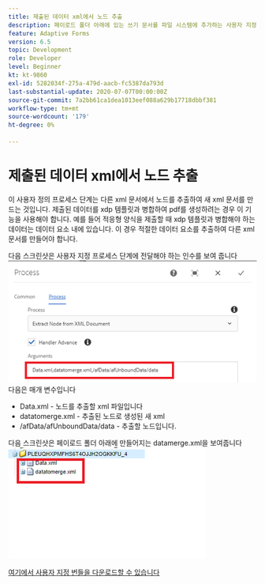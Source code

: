 ```yaml
---
title: 제출된 데이터 xml에서 노드 추출
description: 페이로드 폴더 아래에 있는 쓰기 문서를 파일 시스템에 추가하는 사용자 지정 프로세스 단계
feature: Adaptive Forms
version: 6.5
topic: Development
role: Developer
level: Beginner
kt: kt-9860
exl-id: 5282034f-275a-479d-aacb-fc5387da793d
last-substantial-update: 2020-07-07T00:00:00Z
source-git-commit: 7a2bb61ca1dea1013eef088a629b17718dbbf381
workflow-type: tm+mt
source-wordcount: '179'
ht-degree: 0%

---
```


# 제출된 데이터 xml에서 노드 추출

이 사용자 정의 프로세스 단계는 다른 xml 문서에서 노드를 추출하여 새 xml 문서를 만드는 것입니다. 제출된 데이터를 xdp 템플릿과 병합하여 pdf를 생성하려는 경우 이 기능을 사용해야 합니다. 예를 들어 적응형 양식을 제출할 때 xdp 템플릿과 병합해야 하는 데이터는 데이터 요소 내에 있습니다. 이 경우 적절한 데이터 요소를 추출하여 다른 xml 문서를 만들어야 합니다.

다음 스크린샷은 사용자 지정 프로세스 단계에 전달해야 하는 인수를 보여 줍니다
![프로세스 단계](assets/create-xml-process-step.png)
다음은 매개 변수입니다
* Data.xml - 노드를 추출할 xml 파일입니다
* datatomerge.xml - 추출된 노드로 생성된 새 xml
* /afData/afUnboundData/data - 추출할 노드입니다.


다음 스크린샷은 페이로드 폴더 아래에 만들어지는 datamerge.xml을 보여줍니다
![create-xml](assets/create-xml.png)

[여기에서 사용자 지정 번들을 다운로드할 수 있습니다](/help/forms/assets/common-osgi-bundles/SetValueApp.core-1.0-SNAPSHOT.jar)
